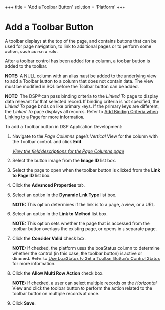 +++
title = 'Add a Toolbar Button'
solution = 'Platform'
+++

# Add a Toolbar Button

A toolbar displays at the top of the page, and contains buttons that can
be used for page navigation, to link to additional pages or to perform
some action, such as run a rule.

After a toolbar control has been added for a column, a toolbar button is
added to the toolbar.

**NOTE:** A NULL column with an alias must be added to the underlying
view to add a Toolbar button to a column that does not contain data. The
view must be modified in SQL before the Toolbar button can be added.

**NOTE:** The DSP® can pass binding criteria to the *Linked To* page to
display data relevant for that selected record. If binding criteria is
not specified, the *Linked To* page binds on like primary keys. If the
primary keys are different, the *Linked To* page displays all records.
Refer to [Add Binding Criteria when Linking to a
Page](../../WebApp_Dev/Add%20Binding%20Criteria%20when%20Linking%20to%20a%20Page.htm)
for more information.

To add a Toolbar button in DSP Application Development:

1.  Navigate to the
    <span id="Column Properties Navigation" class="popUpLink">*Page
    Columns*</span> page’s *Vertical* View for the column with the
    Toolbar control. and click **Edit**.
    
    *[View the field descriptions for the Page Columns
    page](../Page_Desc/Page_Columns_H.htm)*

2.  Select the button image from the **Image ID** list box.

3.  Select the page to open when the toolbar button is clicked from the
    **Link to Page ID** list box.

4.  Click the **Advanced Properties** tab.

5.  Select an option in the **Dynamic Link Type** list box.
    
    **NOTE:** This option determines if the link is to a page, a view,
    or a URL.

6.  Select an option in the **Link to Method** list box.
    
    **NOTE:** This option sets whether the page that is accessed from
    the toolbar button overlays the existing page, or opens in a
    separate page.

7.  Click the **Consider Valid** check box.
    
    **NOTE:** If checked, the platform uses the boaStatus column to
    determine whether the control (in this case, the toolbar button) is
    active or dimmed. Refer to [Use boaStatus to Set a Toolbar Button’s
    Control
    Status](../../WebApp_Dev/Use%20boaStatus%20to%20Set%20a%20Toolbar%20Buttons%20Control%20Status.htm)
    for more information.

8.  Click the **Allow Multi Row Action** check box.
    
    **NOTE:** If checked, a user can select multiple records on the
    *Horizontal* View and click the toolbar button to perform the action
    related to the toolbar button on multiple records at once.

9.  Click **Save**.
